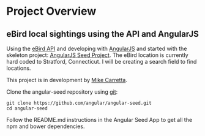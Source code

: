 # Project Overview

## eBird local sightings using the API and AngularJS

Using the [eBird API][eBird] and developing with [AngularJS][angular] and started with the skeleton project: [AngularJS Seed Project][seed]. The eBird location is currently hard coded to Stratford, Connecticut. I will be creating a search field to find locations.

This project is in development by [Mike Carretta][mike].

Clone the angular-seed repository using [git][git]:

```
git clone https://github.com/angular/angular-seed.git
cd angular-seed
```

Follow the README.md instructions in the Angular Seed App to get all the npm and bower dependencies.

[eBird]: https://confluence.cornell.edu/display/CLOISAPI/eBird+API+1.1
[angular]: https://angularjs.org/
[seed]: https://github.com/angular/angular-seed
[mike]: http://mikecarretta.github.io/
[git]: http://git-scm.com/